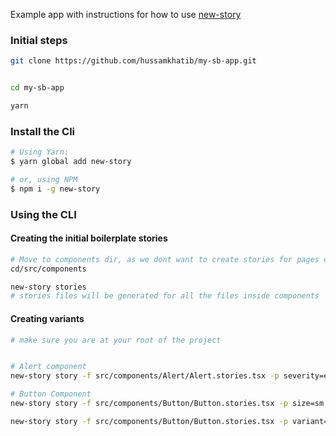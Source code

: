 Example app with instructions for how to use [new-story](https://github.com/hussamkhatib/new-story)

### Initial steps

```bash
git clone https://github.com/hussamkhatib/my-sb-app.git


cd my-sb-app

yarn
```

### Install the Cli

```bash
# Using Yarn:
$ yarn global add new-story

# or, using NPM
$ npm i -g new-story
```

### Using the CLI

#### Creating the initial boilerplate stories

```bash
# Move to components dir, as we dont want to create stories for pages etc.
cd/src/components

new-story stories
# stories files will be generated for all the files inside components
```

#### Creating variants

```bash
# make sure you are at your root of the project


# Alert component
new-story story -f src/components/Alert/Alert.stories.tsx -p severity=error,warning,info,success

# Button Component
new-story story -f src/components/Button/Button.stories.tsx -p size=sm,md,lg

new-story story -f src/components/Button/Button.stories.tsx -p variant=primary,secondary

```
